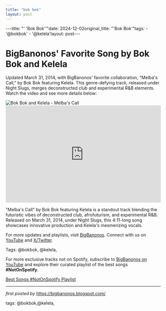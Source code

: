 ```yaml
---
title: "bok bok"
layout: post
---
```

---title: "' 'Bok Bok''"date: 2024-12-02original_title: "'Bok Bok'"tags:  - '@bokbok'  - '@kelela'layout: post---<!-- Post Title --><h1 >BigBanonos' Favorite Song by Bok Bok and Kelela</h1> <!-- Introductory Text --><p >Updated March 31, 2014, with BigBanonos' favorite collaboration, "Melba's Call," by Bok Bok featuring Kelela. This genre-defying track, released under Night Slugs, merges deconstructed club and experimental R&B elements. Watch the video and see more details below:</p> <!-- Featured Image --><div > <img src="https://i.ytimg.com/vi/iprGdZfZe1k/maxresdefault.jpg" alt="Bok Bok and Kelela - Melba's Call" /></div> <!-- YouTube Video Embed --><div > <iframe width="100%" height="315" src="https://www.youtube.com/embed/iprGdZfZe1k" title="BOK BOK featuring KELELA - Melba's Call" frameborder="0" allow="accelerometer; autoplay; clipboard-write; encrypted-media; gyroscope; picture-in-picture; web-share" referrerpolicy="strict-origin-when-cross-origin" allowfullscreen></iframe></div> <!-- Song Information --><div > <p>"Melba's Call" by Bok Bok featuring Kelela is a standout track blending the futuristic vibes of deconstructed club, afrofuturism, and experimental R&B. Released on March 31, 2014, under Night Slugs, this 4:11-long song showcases innovative production and Kelela's mesmerizing vocals.</p></div> <!-- Footer Links --><div > <p>For more updates and playlists, visit <a href="https://bigbanonos.blogspot.com/" target="_blank">BigBanonos</a>. Connect with us on <a href="https://www.youtube.com/@BigBanonos" target="_blank">YouTube</a> and <a href="https://x.com/bigbanonos" target="_blank">X/Twitter</a>.</p></div> <!-- Tags --><p >Tags: @bokbok, @kelela,</p><!--Subscribe and Playlist Links--><div>    <p>For more exclusive tracks not on Spotify, subscribe to <a href="https://www.youtube.com/@BigBanonos" target="_blank">BigBanonos on YouTube</a> and explore their curated playlist of the best songs <strong>#NotOnSpotify</strong>.</p>    <p><a href="https://www.youtube.com/playlist?list=PLtuNtuTatqI0kFahUCbtbfenC_ET5O_tr" target="_blank">Best Songs #NotOnSpotify Playlist<br /></a></p></div><hr /><p><em>first posted by</em> <a href="https://bigbanonos.blogspot.com/" rel="noopener" target="_new">https://bigbanonos.blogspot.com/</a></p><p>tags: @bokbok,@kelela,</p>